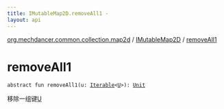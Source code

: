 ```yaml
---
title: IMutableMap2D.removeAll1 - 
layout: api
---
```


<div class='api-docs-breadcrumbs'><a href="../index.html">org.mechdancer.common.collection.map2d</a> / <a href="index.html">IMutableMap2D</a> / <a href="./remove-all1.html">removeAll1</a></div>

# removeAll1

<div class="signature"><code><span class="keyword">abstract</span> <span class="keyword">fun </span><span class="identifier">removeAll1</span><span class="symbol">(</span><span class="parameterName" id="org.mechdancer.common.collection.map2d.IMutableMap2D$removeAll1(kotlin.collections.Iterable((org.mechdancer.common.collection.map2d.IMutableMap2D.U)))/u">u</span><span class="symbol">:</span>&nbsp;<a href="https://kotlinlang.org/api/latest/jvm/stdlib/kotlin.collections/-iterable/index.html"><span class="identifier">Iterable</span></a><span class="symbol">&lt;</span><a href="index.html#U"><span class="identifier">U</span></a><span class="symbol">&gt;</span><span class="symbol">)</span><span class="symbol">: </span><a href="https://kotlinlang.org/api/latest/jvm/stdlib/kotlin/-unit/index.html"><span class="identifier">Unit</span></a></code></div>

移除一组键<a href="index.html#U">U</a>

